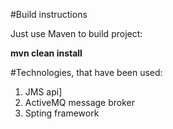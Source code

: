 #Build instructions

Just use Maven to build project:

**mvn clean install**

#Technologies, that have been used:

1) JMS api]
2) ActiveMQ message broker
3) Spting framework
